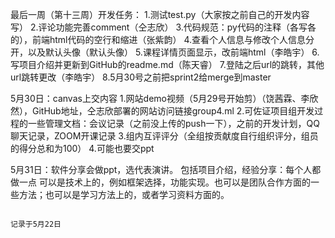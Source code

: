 最后一周（第十三周）开发任务：
1.测试test.py（大家按之前自己的开发内容写）
2.评论功能完善comment（仝志欣）
3.代码规范：py代码的注释（各写各的），前端html代码的空行和缩进（张紫韵）
4.查看个人信息与修改个人信息分开，以及默认头像（默认头像）
5.课程详情页面显示，改前端html（李皓宇）
6.写项目介绍并更新到GitHub的readme.md（陈天睿）
7.登陆之后url的跳转，其他url跳转更改（李皓宇）
8.5月30号之前把sprint2给merge到master

5月30日：canvas上交内容
1.网站demo视频（5月29号开始剪）（饶茜霖、李欣然），GitHub地址，仝志欣部署的网站访问链接group4.ml
2.可佐证项目组开发过程的一些管理文档：会议记录（之前没上传的push一下），之前的开发计划，QQ聊天记录，ZOOM开课记录
3.组内互评评分（全组按贡献度自行组织评分，组员的得分总和为100）
4.可能也要交ppt

5月31日：软件分享会做ppt，选代表演讲。
包括项目介绍，经验分享：每个人都做一点
可以是技术上的，例如框架选择，功能实现。也可以是团队合作方面的一些方法；也可以是学习方法上的，或者学习资料方面的。

                                                                                                                                                                     记录于5月22日
